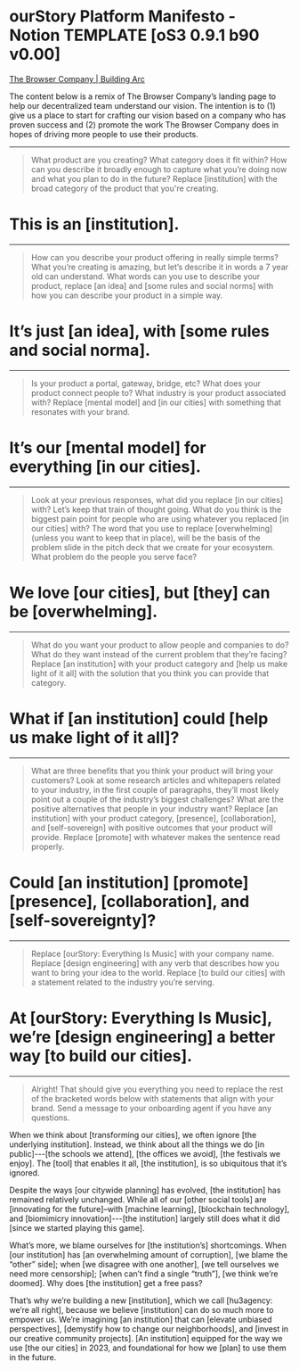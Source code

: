 # ourStory Platform Manifesto - Notion TEMPLATE [oS3 0.9.1 b90 v0.00]

[The Browser Company | Building Arc](https://thebrowser.company/)

The content below is a remix of The Browser Company’s landing page to help our decentralized team understand our vision. The intention is to (1) give us a place to start for crafting our vision based on a company who has proven success and (2) promote the work The Browser Company does in hopes of driving more people to use their products.

---

>  What product are you creating? What category does it fit within? How can you describe it broadly enough to capture what you’re doing now and what you plan to do in the future? Replace [institution] with the broad category of the product that you're creating.

# This is an [institution].

---

>  How can you describe your product offering in really simple terms? What you’re creating is amazing, but let’s describe it in words a 7 year old can understand. What words can you use to describe your product, replace [an idea] and [some rules and social norms] with how you can describe your product in a simple way.

# It’s just [an idea], with [some rules and social norma].

---

> Is your product a portal, gateway, bridge, etc? What does your product connect people to? What industry is your product associated with? Replace [mental model] and [in our cities] with something that resonates with your brand.

# It’s our [mental model] for everything [in our cities].

---

> Look at your previous responses, what did you replace [in our cities] with? Let’s keep that train of thought going. What do you think is the biggest pain point for people who are using whatever you replaced [in our cities] with? The word that you use to replace [overwhelming] (unless you want to keep that in place), will be the basis of the problem slide in the pitch deck that we create for your ecosystem. What problem do the people you serve face?
      
# We love [our cities], but [they] can be [overwhelming].

---

> What do you want your product to allow people and companies to do? What do they want instead of the current problem that they’re facing? Replace [an institution] with your product category and [help us make light of it all] with the solution that you think you can provide that category.

# What if [an institution] could [help us make light of it all]?

---

> What are three benefits that you think your product will bring your customers? Look at some research articles and whitepapers related to your industry, in the first couple of paragraphs, they’ll most likely point out a couple of the industry’s biggest challenges? What are the positive alternatives that people in your industry want? Replace [an institution] with your product category, [presence], [collaboration], and [self-sovereign] with positive outcomes that your product will provide. Replace [promote] with whatever makes the sentence read properly.

# Could [an institution] [promote] [presence], [collaboration], and [self-sovereignty]?

---

> Replace [ourStory: Everything Is Music] with your company name. Replace [design engineering] with any verb that describes how you want to bring your idea to the world. Replace [to build our cities] with a statement related to the industry you’re serving.

# At [ourStory: Everything Is Music], we’re [design engineering] a better way [to build our cities].

---

> Alright! That should give you everything you need to replace the rest of the bracketed words below with statements that align with your brand. Send a message to your onboarding agent if you have any questions.

When we think about [transforming our cities], we often ignore [the underlying institution]. Instead, we think about all the things we do [in public]---[the schools we attend], [the offices we avoid], [the festivals we enjoy]. The [tool] that enables it all, [the institution], is so ubiquitous that it’s ignored.

Despite the ways [our citywide planning] has evolved, [the institution] has remained relatively unchanged. While all of our [other social tools] are [innovating for the future]–with [machine learning], [blockchain technology], and [biomimicry innovation]---[the institution] largely still does what it did [since we started playing this game].

What’s more, we blame ourselves for [the institution’s] shortcomings. When [our institution] has [an overwhelming amount of corruption], [we blame the “other” side]; when [we disagree with one another], [we tell ourselves we need more censorship]; [when can’t find a single “truth”], [we think we’re doomed]. Why does [the institution] get a free pass?

That’s why we’re building a new [institution], which we call [hu3agency: we’re all right], because we believe [institution] can do so much more to empower us. We’re imagining [an institution] that can [elevate unbiased perspectives], [demystify how to change our neighborhoods], and [invest in our creative community projects]. [An institution] equipped for the way we use [the our cities] in 2023, and foundational for how we [plan] to use them in the future.
